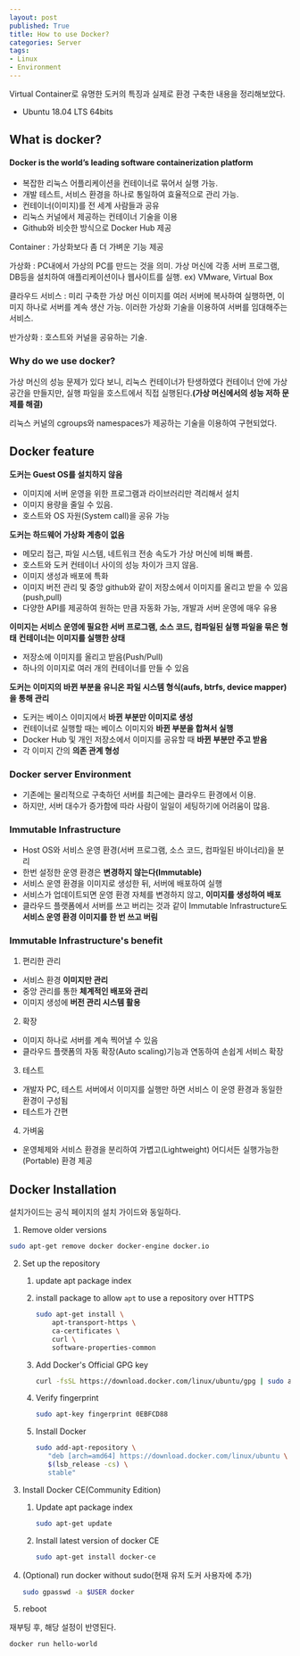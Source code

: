 ```yaml
---
layout: post
published: True
title: How to use Docker?
categories: Server
tags:
- Linux
- Environment
---
```


Virtual Container로 유명한 도커의 특징과 실제로 환경 구축한 내용을 정리해보았다.



- Ubuntu 18.04 LTS 64bits



<!--more-->

## What is docker?

#### Docker is the world’s leading software containerization platform

- 복잡한 리눅스 어플리케이션을 컨테이너로 묶어서 실행 가능.
- 개발 테스트, 서비스 환경을 하나로 통일하여 효율적으로 관리 가능.
- 컨테이너(이미지)를 전 세계 사람들과 공유
- 리눅스 커널에서 제공하는 컨테이너 기술을 이용
- Github와 비슷한 방식으로 Docker Hub 제공

Container
: 가상화보다 좀 더 가벼운 기능 제공

가상화
: PC내에서 가상의 PC를 만드는 것을 의미.
  가상 머신에 각종 서버 프로그램, DB등을 설치하여 애플리케이션이나 웹사이트를 실행. ex) VMware, Virtual Box

클라우드 서비스
: 미리 구축한 가상 머신 이미지를 여러 서버에 복사하여 실행하면, 이미지 하나로 서버를 계속 생산 가능.
  이러한 가상화 기술을 이용하여 서버를 임대해주는 서비스.

반가상화
: 호스트와 커널을 공유하는 기술.




### Why do we use docker?
가상 머신의 성능 문제가 있다 보니, 리눅스 컨테이너가 탄생하였다
컨테이너 안에 가상 공간을 만들지만, 실행 파일을 호스트에서 직접 실행된다.**(가상 머신에서의 성능 저하 문제를 해결)**

리눅스 커널의 cgroups와 namespaces가 제공하는 기술을 이용하여 구현되었다.



## Docker feature
**도커는 Guest OS를 설치하지 않음**
- 이미지에 서버 운영을 위한 프로그램과 라이브러리만 격리해서 설치
- 이미지 용량을 줄일 수 있음.
- 호스트와 OS 자원(System call)을 공유 가능



**도커는 하드웨어 가상화 계층이 없음**
- 메모리 접근, 파일 시스템, 네트워크 전송 속도가 가상 머신에 비해 빠름.
- 호스트와 도커 컨테이너 사이의 성능 차이가 크지 않음.
- 이미지 생성과 배포에 특화
- 이미지 버전 관리 및 중앙 github와 같이 저장소에서 이미지를 올리고 받을 수 있음(push,pull)
- 다양한 API를 제공하여 원하는 만큼 자동화 가능, 개발과 서버 운영에 매우 유용



**이미지는 서비스 운영에 필요한 서버 프로그램, 소스 코드, 컴파일된 실행 파일을 묶은 형태**
**컨테이너는 이미지를 실행한 상태**

- 저장소에 이미지를 올리고 받음(Push/Pull)
- 하나의 이미지로 여러 개의 컨테이너를 만들 수 있음



**도커는 이미지의 바뀐 부분을 유니온 파일 시스템 형식(aufs, btrfs, device mapper)을 통해 관리**

- 도커는 베이스 이미지에서 **바뀐 부분만 이미지로 생성**
- 컨테이너로 실행할 때는 베이스 이미지와 **바뀐 부분을 합쳐서 실행**
- Docker Hub 및 개인 저장소에서 이미지를 공유할 때 **바뀐 부분만 주고 받음**
- 각 이미지 간의 **의존 관계 형성**



### Docker server Environment
- 기존에는 물리적으로 구축하던 서버를 최근에는 클라우드 환경에서 이용.
- 하지만, 서버 대수가 증가함에 따라 사람이 일일이 세팅하기에 어려움이 많음.



### Immutable Infrastructure
- Host OS와 서비스 운영 환경(서버 프로그램, 소스 코드, 컴파일된 바이너리)을 분리
- 한번 설정한 운영 환경은 **변경하지 않는다(Immutable)**
- 서비스 운영 환경을 이미지로 생성한 뒤, 서버에 배포하여 실행
- 서비스가 업데이트되면 운영 환경 자체를 변경하지 않고, **이미지를 생성하여 배포**
- 클라우드 플랫폼에서 서버를 쓰고 버리는 것과 같이 Immutable Infrastructure도 **서비스 운영 환경 이미지를 한 번 쓰고 버림**



### Immutable Infrastructure's benefit
1. 편리한 관리
  - 서비스 환경 **이미지만 관리**
  - 중앙 관리를 통한 **체계적인 배포와 관리**
  - 이미지 생성에 **버전 관리 시스템 활용**
2. 확장
  - 이미지 하나로 서버를 계속 찍어낼 수 있음
  - 클라우드 플랫폼의 자동 확장(Auto scaling)기능과 연동하여 손쉽게 서비스 확장
3. 테스트
  - 개발자 PC, 테스트 서버에서 이미지를 실행만 하면 서비스 이 운영 환경과 동일한 환경이 구성됨
  - 테스트가 간편
4. 가벼움
  - 운영체제와 서비스 환경을 분리하여 가볍고(Lightweight) 어디서든 실행가능한(Portable) 환경 제공



## Docker Installation

설치가이드는 공식 페이지의 설치 가이드와 동일하다.



1. Remove older versions

```bash
sudo apt-get remove docker docker-engine docker.io
```



2. Set up the repository

   1. update apt package index

   2. install package to allow `apt` to use a repository over HTTPS

      ```bash
      sudo apt-get install \
          apt-transport-https \
          ca-certificates \
          curl \
          software-properties-common
      ```

      

   3. Add Docker's Official GPG key

      ```bash
      curl -fsSL https://download.docker.com/linux/ubuntu/gpg | sudo apt-key add -
      ```

   4. Verify fingerprint

      ```bash
      sudo apt-key fingerprint 0EBFCD88
      ```

      

   5. Install Docker

      ```bash
      sudo add-apt-repository \
         "deb [arch=amd64] https://download.docker.com/linux/ubuntu \
         $(lsb_release -cs) \
         stable"
      ```

3. Install Docker CE(Community Edition)

   1. Update apt package index

      ```bash
      sudo apt-get update
      ```

      

   2. Install latest version of docker CE

      ```bash
      sudo apt-get install docker-ce
      ```

      

4. (Optional) run docker without sudo(현재 유저 도커 사용자에 추가)

   ```bash
   sudo gpasswd -a $USER docker
   ```

5. reboot



재부팅 후, 해당 설정이 반영된다.

```bash
docker run hello-world
```

